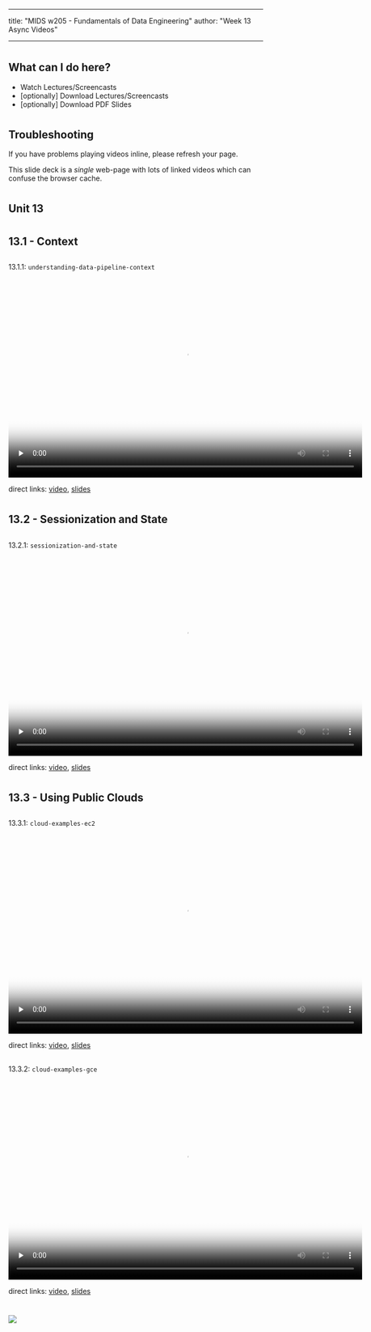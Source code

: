 
---
title: "MIDS w205 - Fundamentals of Data Engineering"
author: "Week 13 Async Videos"

---


#
## What can I do here?

- Watch Lectures/Screencasts
- [optionally] Download Lectures/Screencasts
- [optionally] Download PDF Slides


#
## Troubleshooting

If you have problems playing videos inline, please refresh your page.

This slide deck is a _single_ web-page with lots of linked videos which can
confuse the browser cache.


#
## Unit 13


#
## 13.1 - Context

##
13.1.1: `understanding-data-pipeline-context`

<video preload="none" controls poster="https://ucb-mids.s3.amazonaws.com/prod/output_video_general/0c05c1d984bf1f5cee0bcd30da79e5ce/0_high.jpg" webkit-playsinline="" id="45bfed1c-f72e-4e3e-a94c-57d0a30f7777" width="700" height="394" tabindex="-1">
  <source type="video/mp4" src="https://ucb-mids.s3.amazonaws.com/prod/output_video_general/0c05c1d984bf1f5cee0bcd30da79e5ce/mp4_med.mp4"/>
</video>

direct links:
[video](https://ucb-mids.s3.amazonaws.com/prod/output_video_general/0c05c1d984bf1f5cee0bcd30da79e5ce/mp4_med.mp4),
[slides](https://s3.amazonaws.com/ucb-mids/prod/UCB-MIDS_0019/Slides/Unit+13/13.1.1-Understanding-Data.pdf)


#
## 13.2 - Sessionization and State

##
13.2.1: `sessionization-and-state`

<video preload="none" controls poster="https://ucb-mids.s3.amazonaws.com/prod/output_video_general/7b6931852988a804d7c93902eafcd3ea/0_high.jpg" webkit-playsinline="" id="ce2c51b1-f284-490e-b800-c6442eb13983" width="700" height="394" tabindex="-1">
  <source type="video/mp4" src="https://ucb-mids.s3.amazonaws.com/prod/output_video_general/7b6931852988a804d7c93902eafcd3ea/mp4_med.mp4"/>
</video>

direct links:
[video](https://ucb-mids.s3.amazonaws.com/prod/output_video_general/7b6931852988a804d7c93902eafcd3ea/mp4_med.mp4),
[slides](https://s3.amazonaws.com/ucb-mids/prod/UCB-MIDS_0019/Slides/Unit+13/13.2.1-Sessionization-and-State.pdf)


#
## 13.3 - Using Public Clouds

##
13.3.1: `cloud-examples-ec2`

<video preload="none" controls webkit-playsinline="" id="27d19e03-5213-4585-b4b2-ec4f21f1d4b8" width="700" height="394" poster="https://ucb-mids.s3.amazonaws.com/prod/output_video_general/58c6da9827827eafd558da7ba58f623a/0_high.jpg" tabindex="-1" src="https://ucb-mids.s3.amazonaws.com/prod/output_video_general/58c6da9827827eafd558da7ba58f623a/mp4_med.mp4">
  <source type="video/mp4" src="https://ucb-mids.s3.amazonaws.com/prod/output_video_general/58c6da9827827eafd558da7ba58f623a/mp4_med.mp4">
  <track kind="subtitles" src="https://corp-tech.s3.amazonaws.com/captioning/captions/5ae78bd48fa3d8183271cdf9.vtt" label="Overlay" srclang="en">
  <track kind="transcript" src="https://corp-tech.s3.amazonaws.com/captioning/captions/5ae78bd48fa3d8183271cdf9.html" label="Full" srclang="en">
</video>

direct links:
[video](https://ucb-mids.s3.amazonaws.com/prod/output_video_general/58c6da9827827eafd558da7ba58f623a/mp4_med.mp4),
[slides](https://s3.amazonaws.com/ucb-mids/prod/UCB-MIDS_0019/Slides/Unit+13/13.3.1-EC2.pdf)

##
13.3.2: `cloud-examples-gce`

<video preload="none" controls webkit-playsinline="" id="f283ac1e-4a9c-4f2d-bfd9-f764cd959b02" width="700" height="394" poster="https://ucb-mids.s3.amazonaws.com/prod/output_video_general/fdc3648d0d60c069f97831714ce08fdc/0_high.jpg" tabindex="-1" src="https://ucb-mids.s3.amazonaws.com/prod/output_video_general/fdc3648d0d60c069f97831714ce08fdc/mp4_med.mp4">
  <source type="video/mp4" src="https://ucb-mids.s3.amazonaws.com/prod/output_video_general/fdc3648d0d60c069f97831714ce08fdc/mp4_med.mp4">
  <track kind="subtitles" src="https://corp-tech.s3.amazonaws.com/captioning/captions/5ae78be18fa3d8183271cdff.vtt" label="Overlay" srclang="en">
  <track kind="transcript" src="https://corp-tech.s3.amazonaws.com/captioning/captions/5ae78be18fa3d8183271cdff.html" label="Full" srclang="en">
</video>

direct links:
[video](https://ucb-mids.s3.amazonaws.com/prod/output_video_general/fdc3648d0d60c069f97831714ce08fdc/mp4_med.mp4),
[slides](https://s3.amazonaws.com/ucb-mids/prod/UCB-MIDS_0019/Slides/Unit+13/13.3.2-GCP-Compute.pdf)


#
<img class="logo" src="http://people.ischool.berkeley.edu/~mark.mims/course-development/2017-mids-w205/media/berkeley-school-of-information-logo.png"/>

